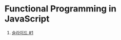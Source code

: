 # Functional Programming in JavaScript

1. [슬라이드 #1](https://docs.google.com/presentation/d/1oQ3I2bFWLe_erx_6CYvgfOUTyuGN8WnB4PMGE2UlymQ/edit?usp=sharing)